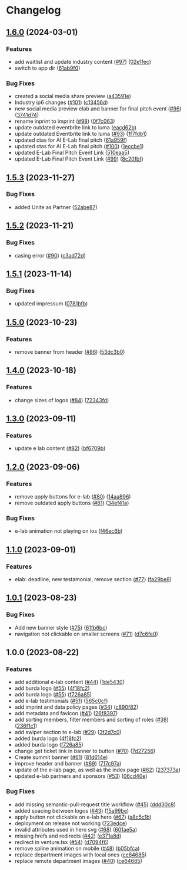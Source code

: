 # Changelog

## [1.6.0](https://github.com/tum-ai/website/compare/v1.5.3...v1.6.0) (2024-03-01)


### Features

* add waitlist and update industry content ([#97](https://github.com/tum-ai/website/issues/97)) ([02e1fec](https://github.com/tum-ai/website/commit/02e1fece80a5a4a52f2a87fc849365328d7febf8))
* switch to app dir ([61ab9f0](https://github.com/tum-ai/website/commit/61ab9f0829dd25f3c007f54221db5b5ad51911ef))


### Bug Fixes

* created a social media share preview ([a43591e](https://github.com/tum-ai/website/commit/a43591e64bc0212ff620e3bd15900d9c187c9012))
* Industry ip6 changes ([#101](https://github.com/tum-ai/website/issues/101)) ([c13456d](https://github.com/tum-ai/website/commit/c13456d4830eea218348be372e4155b0ebb7a9f9))
* new social media preview elab and banner for final pitch event ([#96](https://github.com/tum-ai/website/issues/96)) ([3741d74](https://github.com/tum-ai/website/commit/3741d74694260b2a4960a23feaad5a5325d373dd))
* rename inprint to imprint ([#98](https://github.com/tum-ai/website/issues/98)) ([0f7c063](https://github.com/tum-ai/website/commit/0f7c06383270873ece567e67d71adffb7aba70d0))
* update outdated eventbrite link to luma ([eacd62b](https://github.com/tum-ai/website/commit/eacd62b0e7159ad23df3119caded3810a4312eac))
* update outdated Eventbrite link to luma ([#93](https://github.com/tum-ai/website/issues/93)) ([1f7fdb1](https://github.com/tum-ai/website/commit/1f7fdb12092fb420837a55bcc7d26ccd7da96de6))
* updated ctas for AI E-Lab final pitch ([61a959f](https://github.com/tum-ai/website/commit/61a959f009b5613548c551e923c73581dbd99a4b))
* updated ctas for AI E-Lab final pitch ([#100](https://github.com/tum-ai/website/issues/100)) ([1eccbe1](https://github.com/tum-ai/website/commit/1eccbe1d299c57981379f42cc633854a38f0fbb1))
* updated E-Lab Final Pitch Event Link ([510eaa5](https://github.com/tum-ai/website/commit/510eaa522200df392507d9c0aae5cf39b0480897))
* updated E-Lab Final Pitch Event Link ([#99](https://github.com/tum-ai/website/issues/99)) ([8c20fbf](https://github.com/tum-ai/website/commit/8c20fbf76fac837c64824cd142aebedcef688039))

## [1.5.3](https://github.com/tum-ai/website/compare/v1.5.2...v1.5.3) (2023-11-27)


### Bug Fixes

* added Unite as Partner ([52abe87](https://github.com/tum-ai/website/commit/52abe87495eb00b7fb6c6ab9689bbcd5bff6b6c8))

## [1.5.2](https://github.com/tum-ai/website/compare/v1.5.1...v1.5.2) (2023-11-21)


### Bug Fixes

* casing error ([#90](https://github.com/tum-ai/website/issues/90)) ([c3ad72d](https://github.com/tum-ai/website/commit/c3ad72de454f17b53fffd7c5f4e2f3ffa6f25aa7))

## [1.5.1](https://github.com/tum-ai/website/compare/v1.5.0...v1.5.1) (2023-11-14)


### Bug Fixes

* updated impressum ([0781bfb](https://github.com/tum-ai/website/commit/0781bfbaf9e731f6f58afb4ed523a24fe95992d6))

## [1.5.0](https://github.com/tum-ai/website/compare/v1.4.0...v1.5.0) (2023-10-23)


### Features

* remove banner from header ([#86](https://github.com/tum-ai/website/issues/86)) ([53dc3b0](https://github.com/tum-ai/website/commit/53dc3b0f750625973eb9b0ab626539f53ff5e23d))

## [1.4.0](https://github.com/tum-ai/website/compare/v1.3.0...v1.4.0) (2023-10-18)


### Features

* change sizes of logos ([#84](https://github.com/tum-ai/website/issues/84)) ([72343fd](https://github.com/tum-ai/website/commit/72343fdf952c8b76b695058123896542a944edb2))

## [1.3.0](https://github.com/tum-ai/website/compare/v1.2.0...v1.3.0) (2023-09-11)


### Features

* update e lab content ([#82](https://github.com/tum-ai/website/issues/82)) ([bf6709b](https://github.com/tum-ai/website/commit/bf6709b4b19d43b8b916098b18cd735b920594ca))

## [1.2.0](https://github.com/tum-ai/website/compare/v1.1.0...v1.2.0) (2023-09-06)


### Features

* remove apply buttons for e-lab ([#80](https://github.com/tum-ai/website/issues/80)) ([14aa896](https://github.com/tum-ai/website/commit/14aa89653142ec993635d80214937832338de760))
* remove outdated apply buttons ([#81](https://github.com/tum-ai/website/issues/81)) ([34ef41a](https://github.com/tum-ai/website/commit/34ef41ab5c0874493e0841b8cd54339e339973e3))


### Bug Fixes

* e-lab animation not playing on ios ([f46ec6b](https://github.com/tum-ai/website/commit/f46ec6ba8a3bd2ee937fa87f8a372ef178bba867))

## [1.1.0](https://github.com/tum-ai/website/compare/v1.0.1...v1.1.0) (2023-09-01)


### Features

* elab: deadline, new testamonial, remove section ([#77](https://github.com/tum-ai/website/issues/77)) ([fa29be8](https://github.com/tum-ai/website/commit/fa29be83cd26f62e1778201e9dcbd18257bfcd4c))

## [1.0.1](https://github.com/tum-ai/website/compare/v1.0.0...v1.0.1) (2023-08-23)


### Bug Fixes

* Add new banner style ([#75](https://github.com/tum-ai/website/issues/75)) ([61fb6bc](https://github.com/tum-ai/website/commit/61fb6bcee70deaf03df444c7bb1e37eeed1d5e7a))
* navigation not clickable on smaller screens ([#71](https://github.com/tum-ai/website/issues/71)) ([d7c6fe0](https://github.com/tum-ai/website/commit/d7c6fe0005af8c3afd6459591aaa50a705553310))

## 1.0.0 (2023-08-22)


### Features

* add additional e-lab content ([#44](https://github.com/tum-ai/website/issues/44)) ([1de5430](https://github.com/tum-ai/website/commit/1de5430ab9eb8e7ec387a09cba84658ae7b41b5d))
* add burda logo ([#55](https://github.com/tum-ai/website/issues/55)) ([4f18fc2](https://github.com/tum-ai/website/commit/4f18fc2be878a425183f829e916859801268812f))
* add burda logo ([#55](https://github.com/tum-ai/website/issues/55)) ([f726a85](https://github.com/tum-ai/website/commit/f726a85b56554880a5617f600815a2a37c66b6ef))
* add e-lab testimonials ([#51](https://github.com/tum-ai/website/issues/51)) ([565c0cf](https://github.com/tum-ai/website/commit/565c0cfe42c7da047a205f992896f2ff527ba3c1))
* add imprint and data policy pages ([#34](https://github.com/tum-ai/website/issues/34)) ([c890f82](https://github.com/tum-ai/website/commit/c890f82f40b1aeba162207812f7bdedb4fd4c719))
* add metadata and favicon ([#41](https://github.com/tum-ai/website/issues/41)) ([26f8397](https://github.com/tum-ai/website/commit/26f8397b2faeb23bb8ae3d2d247f64c552a30568))
* add sorting members, filter members and sorting of roles ([#38](https://github.com/tum-ai/website/issues/38)) ([236f1c1](https://github.com/tum-ai/website/commit/236f1c1bf61cdb1781d84696a273c967ed901822))
* add swiper section to e-lab ([#29](https://github.com/tum-ai/website/issues/29)) ([3f2d7c0](https://github.com/tum-ai/website/commit/3f2d7c076d869852c66883d73f04621361454c18))
* added burda logo ([4f18fc2](https://github.com/tum-ai/website/commit/4f18fc2be878a425183f829e916859801268812f))
* added burda logo ([f726a85](https://github.com/tum-ai/website/commit/f726a85b56554880a5617f600815a2a37c66b6ef))
* change get ticket link in banner to button ([#70](https://github.com/tum-ai/website/issues/70)) ([7d27256](https://github.com/tum-ai/website/commit/7d272563318bd92a1468405c70f416090f6e4da7))
* Create summit banner ([#61](https://github.com/tum-ai/website/issues/61)) ([81d614e](https://github.com/tum-ai/website/commit/81d614e5fab994b2525bcbead74c0f9f4881206d))
* improve header and banner ([#69](https://github.com/tum-ai/website/issues/69)) ([717c97a](https://github.com/tum-ai/website/commit/717c97a1c20ae8a227bd3a3993b639414d00be78))
* update of the e-lab page, as well as the index page ([#62](https://github.com/tum-ai/website/issues/62)) ([237373a](https://github.com/tum-ai/website/commit/237373a9ef44cdbd22b60b330eed5da50a29115f))
* updated e-lab partners and sponsors ([#53](https://github.com/tum-ai/website/issues/53)) ([06cd40e](https://github.com/tum-ai/website/commit/06cd40e34617096c8409c3f15718f68bd410e72f))


### Bug Fixes

* add missing semantic-pull-request title workflow ([#45](https://github.com/tum-ai/website/issues/45)) ([ddd30c8](https://github.com/tum-ai/website/commit/ddd30c859ae3bb98ce20d546992b34bfedcec279))
* added spacing between logos ([#43](https://github.com/tum-ai/website/issues/43)) ([15a99be](https://github.com/tum-ai/website/commit/15a99bec003592c7f4a4717702513b5176e0fd80))
* apply button not clickable on e-lab hero ([#67](https://github.com/tum-ai/website/issues/67)) ([a8c5c1b](https://github.com/tum-ai/website/commit/a8c5c1b488dbd9e81c5dd9ccca55bdef13f3cca9))
* deployment on release not working ([723edce](https://github.com/tum-ai/website/commit/723edcebe4b0d3cd8019d52211c989b4c44c183b))
* invalid attributes used in hero svg ([#68](https://github.com/tum-ai/website/issues/68)) ([601ae5a](https://github.com/tum-ai/website/commit/601ae5a662b1675c6180e865c42c7cc2ad46ca6f))
* missing hrefs and redirects ([#42](https://github.com/tum-ai/website/issues/42)) ([e371a8d](https://github.com/tum-ai/website/commit/e371a8d352fd6babe70d8ca2091052b542d4f5f2))
* redirect in venture.tsx ([#54](https://github.com/tum-ai/website/issues/54)) ([d7094f6](https://github.com/tum-ai/website/commit/d7094f6edf9b6dd9d915e0cc1a7173ee3d054989))
* remove spline animation on mobile ([#48](https://github.com/tum-ai/website/issues/48)) ([b05bfca](https://github.com/tum-ai/website/commit/b05bfca74935a0e1981fa4ea4fcf43262cf0e2c1))
* replace department images with local ones ([ce64685](https://github.com/tum-ai/website/commit/ce646856a8220b1efa06736da256c8dc09393a1e))
* replace remote department images ([#40](https://github.com/tum-ai/website/issues/40)) ([ce64685](https://github.com/tum-ai/website/commit/ce646856a8220b1efa06736da256c8dc09393a1e))
